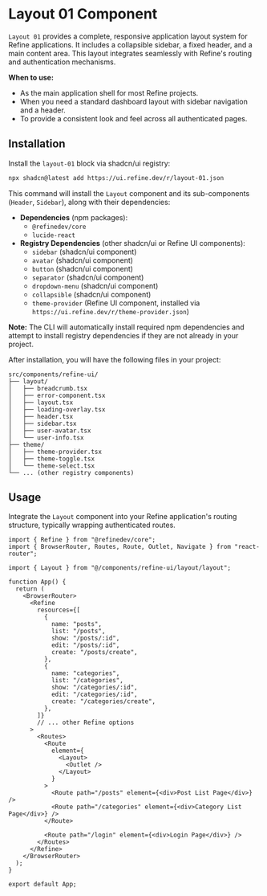 # Layout 01 Component

`Layout 01` provides a complete, responsive application layout system for Refine applications. It includes a collapsible sidebar, a fixed header, and a main content area. This layout integrates seamlessly with Refine's routing and authentication mechanisms.

**When to use:**

- As the main application shell for most Refine projects.
- When you need a standard dashboard layout with sidebar navigation and a header.
- To provide a consistent look and feel across all authenticated pages.

## Installation

Install the `layout-01` block via shadcn/ui registry:

```bash
npx shadcn@latest add https://ui.refine.dev/r/layout-01.json
```

This command will install the `Layout` component and its sub-components (`Header`, `Sidebar`), along with their dependencies:

- **Dependencies** (npm packages):
  - `@refinedev/core`
  - `lucide-react`
- **Registry Dependencies** (other shadcn/ui or Refine UI components):
  - `sidebar` (shadcn/ui component)
  - `avatar` (shadcn/ui component)
  - `button` (shadcn/ui component)
  - `separator` (shadcn/ui component)
  - `dropdown-menu` (shadcn/ui component)
  - `collapsible` (shadcn/ui component)
  - `theme-provider` (Refine UI component, installed via `https://ui.refine.dev/r/theme-provider.json`)

**Note:** The CLI will automatically install required npm dependencies and attempt to install registry dependencies if they are not already in your project.

After installation, you will have the following files in your project:

```
src/components/refine-ui/
├── layout/
│   ├── breadcrumb.tsx
│   ├── error-component.tsx
│   ├── layout.tsx
│   ├── loading-overlay.tsx
│   ├── header.tsx
│   ├── sidebar.tsx
│   ├── user-avatar.tsx
│   └── user-info.tsx
├── theme/
│   ├── theme-provider.tsx
│   ├── theme-toggle.tsx
│   └── theme-select.tsx
└── ... (other registry components)
```

## Usage

Integrate the `Layout` component into your Refine application's routing structure, typically wrapping authenticated routes.

```tsx
import { Refine } from "@refinedev/core";
import { BrowserRouter, Routes, Route, Outlet, Navigate } from "react-router";

import { Layout } from "@/components/refine-ui/layout/layout";

function App() {
  return (
    <BrowserRouter>
      <Refine
        resources={[
          {
            name: "posts",
            list: "/posts",
            show: "/posts/:id",
            edit: "/posts/:id",
            create: "/posts/create",
          },
          {
            name: "categories",
            list: "/categories",
            show: "/categories/:id",
            edit: "/categories/:id",
            create: "/categories/create",
          },
        ]}
        // ... other Refine options
      >
        <Routes>
          <Route
            element={
              <Layout>
                <Outlet />
              </Layout>
            }
          >
            <Route path="/posts" element={<div>Post List Page</div>} />
            <Route path="/categories" element={<div>Category List Page</div>} />
          </Route>

          <Route path="/login" element={<div>Login Page</div>} />
        </Routes>
      </Refine>
    </BrowserRouter>
  );
}

export default App;
```
